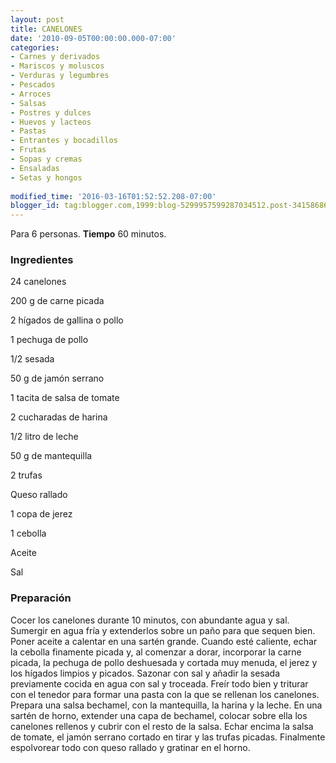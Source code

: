 ```yaml
---
layout: post
title: CANELONES
date: '2010-09-05T00:00:00.000-07:00'
categories:
- Carnes y derivados
- Mariscos y moluscos
- Verduras y legumbres
- Pescados
- Arroces
- Salsas
- Postres y dulces
- Huevos y lacteos
- Pastas
- Entrantes y bocadillos
- Frutas
- Sopas y cremas
- Ensaladas
- Setas y hongos
 
modified_time: '2016-03-16T01:52:52.208-07:00'
blogger_id: tag:blogger.com,1999:blog-5299957599287034512.post-3415868678834185918
---
```


Para 6 personas.
<b>Tiempo</b> 60 minutos.

<h3>Ingredientes</h3>

24 canelones

200 g de carne picada

2 hígados de gallina o pollo

1 pechuga de pollo

1/2 sesada

50 g de jamón serrano

1 tacita de salsa de tomate

2 cucharadas de harina

1/2 litro de leche

50 g de mantequilla

2 trufas

Queso rallado

1 copa de jerez

1 cebolla

Aceite

Sal

<h3>Preparación</h3>

Cocer los canelones durante 10 minutos, con abundante agua y sal. Sumergir en agua fría y extenderlos sobre un paño para que sequen bien. Poner aceite a calentar en una sartén grande. Cuando esté caliente, echar la cebolla finamente picada y, al comenzar a dorar, incorporar la carne picada, la pechuga de pollo deshuesada y cortada muy menuda, el jerez y los hígados limpios y picados. Sazonar con sal y añadir la sesada previamente cocida en agua con sal y troceada. Freír todo bien y triturar con el tenedor para formar una pasta con la que se rellenan los canelones. Prepara una salsa bechamel, con la mantequilla, la harina y la leche. En una sartén de horno, extender una capa de bechamel, colocar sobre ella los canelones rellenos y cubrir con el resto de la salsa. Echar encima la salsa de tomate, el jamón serrano cortado en tirar y las trufas picadas. Finalmente espolvorear todo con queso rallado y gratinar en el horno.

